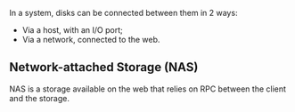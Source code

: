 In a system, disks can be connected between them in 2 ways:
- Via a host, with an I/O port;
- Via a network, connected to the web.

## Network-attached Storage (NAS)
NAS is a storage available on the web that relies on RPC between the client and the storage.

